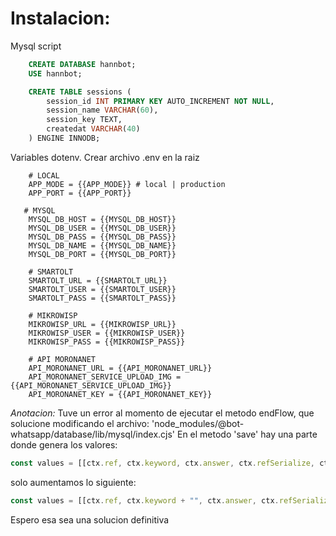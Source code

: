 # Instalacion:

Mysql script

```sql
    CREATE DATABASE hannbot;
    USE hannbot;

    CREATE TABLE sessions (
        session_id INT PRIMARY KEY AUTO_INCREMENT NOT NULL,
        session_name VARCHAR(60),
        session_key TEXT,
        createdat VARCHAR(40)
    ) ENGINE INNODB;
```

Variables dotenv. Crear archivo .env en la raiz

```enviroment
    # LOCAL
    APP_MODE = {{APP_MODE}} # local | production
    APP_PORT = {{APP_PORT}}

   # MYSQL
    MYSQL_DB_HOST = {{MYSQL_DB_HOST}}
    MYSQL_DB_USER = {{MYSQL_DB_USER}}
    MYSQL_DB_PASS = {{MYSQL_DB_PASS}}
    MYSQL_DB_NAME = {{MYSQL_DB_NAME}}
    MYSQL_DB_PORT = {{MYSQL_DB_PORT}}

    # SMARTOLT
    SMARTOLT_URL = {{SMARTOLT_URL}}
    SMARTOLT_USER = {{SMARTOLT_USER}}
    SMARTOLT_PASS = {{SMARTOLT_PASS}}

    # MIKROWISP
    MIKROWISP_URL = {{MIKROWISP_URL}}
    MIKROWISP_USER = {{MIKROWISP_USER}}
    MIKROWISP_PASS = {{MIKROWISP_PASS}}

    # API MORONANET
    API_MORONANET_URL = {{API_MORONANET_URL}}
    API_MORONANET_SERVICE_UPLOAD_IMG = {{API_MORONANET_SERVICE_UPLOAD_IMG}}
    API_MORONANET_KEY = {{API_MORONANET_KEY}}
```

_Anotacion:_
Tuve un error al momento de ejecutar el metodo endFlow, que solucione modificando el archivo: 'node_modules/@bot-whatsapp/database/lib/mysql/index.cjs'
En el metodo 'save' hay una parte donde genera los valores:

```cjs
const values = [[ctx.ref, ctx.keyword, ctx.answer, ctx.refSerialize, ctx.from, JSON.stringify(ctx.options)]];
```

solo aumentamos lo siguiente:

```cjs
const values = [[ctx.ref, ctx.keyword + "", ctx.answer, ctx.refSerialize, ctx.from, JSON.stringify(ctx.options)]];
```

Espero esa sea una solucion definitiva
